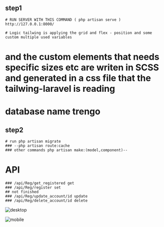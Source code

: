 ## step1
```
# RUN SERVER WITH THIS COMMAND ( php artisan serve ) http://127.0.0.1:8000/
```
```
# Logic tailwing is applying the grid and flex - position and some custom multiple used variables 
```
# and the custom elements that needs specific sizes etc are writen in SCSS and generated in a css file that the tailwing-laravel is reading 
# database name trengo
## step2
```
# run php artisan migrate 
### --php artisan route:cache
### other commands php artisan make:(model,component)--
```
 
 # API
 ```
 ### /api/Reg/get_registered get 
 ### /api/Reg/register set
 ## not finished 
 ### /api/Reg/update_account/id update
 ### /api/Reg/delete_account/id delete
 ```

 ![desktop](https://github.com/afrixea/ArisCodeChallenge/blob/a0f0b660a96c40b89f01d102b18f8dc29f96a32a/a.jpg)

![mobile](https://github.com/afrixea/ArisCodeChallenge/blob/a0f0b660a96c40b89f01d102b18f8dc29f96a32a/b.jpg)